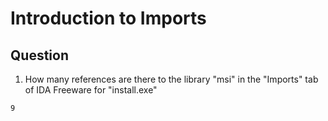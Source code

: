 # Introduction to Imports

## Question
1. How many references are there to the library "msi" in the "Imports" tab of IDA Freeware for "install.exe"
```
9
```